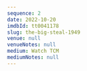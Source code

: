 ```yaml
---
sequence: 2
date: 2022-10-20
imdbId: tt0041178
slug: the-big-steal-1949
venue: null
venueNotes: null
medium: Watch TCM
mediumNotes: null
---
```


